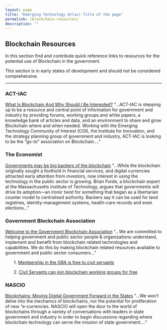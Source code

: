```yaml
---
layout: page
title: "Emerging Technology Atlas| Title of the page"
permalink: /blockchain-resources/
description: ""
---
```


## Blockchain Resources

In this section find and contribute quick reference links to resources for the potential use of Blockchain in the government.

This section is in early states of development and should not be considered comprehensive.

***

### ACT-IAC
<a href="https://www.actiac.org/groups/blockchain-0">What Is Blockchain And Why Should I Be Interested?</a> "...ACT-IAC is stepping up to be a resource and central point of information for government and industry by providing forums, working groups and white papers, a knowledge bank of articles and data, and an environment to share and grow Blockchain where and when needed.  Working with the Emerging Technology Community of Interest (COI), the Institute for Innovation, and the strategy planning group of government and industry, ACT-IAC is looking to be the “go-to” association on Blockchain...."

### The Economist
<a href="https://www.economist.com/news/business/21722869-anti-establishment-technology-faces-ironic-turn-fortune-governments-may-be-big-backers">Governments may be big backers of the blockchain</a> "...While the blockchain originally sought a foothold in financial services, and digital currencies attracted early attention from investors, now interest in using the technology in the public sector is growing. Brian Forde, a blockchain expert at the Massachusetts Institute of Technology, argues that governments will drive its adoption—an ironic twist for something that began as a libertarian counter model to centralised authority. Backers say it can be used for land registries, identity-management systems, health-care records and even elections..."

### Government Blockchain Association
<a href="https://governmentblockchain.org">Welcome to the Government Blockchain Association</a> "...We are committed to helping government and public sector people & organizations understand, implement and benefit from blockchain related technologies and capabilities.  We do this by making blockchain related resources available to government and public sector consumers..."

<p>&nbsp;&nbsp;&nbsp;&nbsp;&nbsp;&nbsp; 1. <a href="https://governmentblockchain.org/membership">Membership in the GBA is free to civil servants</a></p>
<p>&nbsp;&nbsp;&nbsp;&nbsp;&nbsp;&nbsp; 2. <a href="https://governmentblockchain.org/blockchain-resources/working-groups-location-chapters>GBA has locations around the country for civil servants to receive free training</a></p>
<p>&nbsp;&nbsp;&nbsp;&nbsp;&nbsp;&nbsp; 3. <a href="https://governmentblockchain.org/working-groups">Civil Servants can join blockchain working groups for free</a></p>

### NASCIO
<a href="https://www.nascio.org/Portals/0/Publications/Documents/2017/NASCIO%20Blockchains%20in%20State%20Government.pdf?ver=2017-05-16-090507-033">Blockchains: Moving Digital Government Forward in the States</a> "...We won’t delve into the mechanics of blockchains, nor the potential for proliferation of new “e-currencies. NASCIO will open the door to the world of blockchains through a variety of conversations with leaders in state government and industry in order to begin discussions regarding where blockchain technology can serve the mission of state government...."



